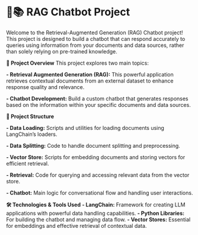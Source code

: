 # 🤖📚 RAG Chatbot Project
Welcome to the Retrieval-Augmented Generation (RAG) Chatbot project! This project is designed to build a chatbot that can respond accurately to queries using information from your documents and data sources, rather than solely relying on pre-trained knowledge.

**🚀 Project Overview**
This project explores two main topics:

**- Retrieval Augmented Generation (RAG):** This powerful application retrieves contextual documents from an external dataset to enhance response quality and relevance.

**- Chatbot Development:** Build a custom chatbot that generates responses based on the information within your specific documents and data sources.

**📂 Project Structure**

**- Data Loading:** Scripts and utilities for loading documents using LangChain’s loaders.

**- Data Splitting:** Code to handle document splitting and preprocessing.

**- Vector Store:** Scripts for embedding documents and storing vectors for efficient retrieval.

**- Retrieval:** Code for querying and accessing relevant data from the vector store.

**- Chatbot:** Main logic for conversational flow and handling user interactions.

**🛠️ Technologies & Tools Used**
**- LangChain:** Framework for creating LLM applications with powerful data handling capabilities.
**- Python Libraries:** For building the chatbot and managing data flow.
**- Vector Stores:** Essential for embeddings and effective retrieval of contextual data.
